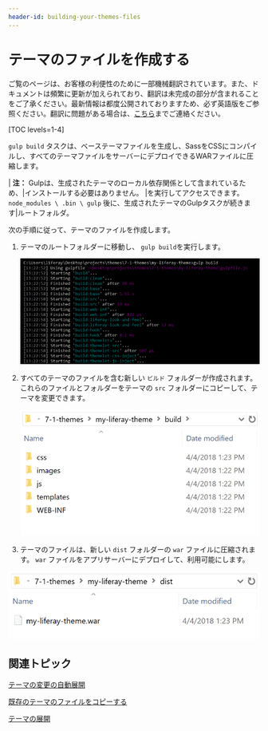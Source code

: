 ```yaml
---
header-id: building-your-themes-files
---
```


# テーマのファイルを作成する

<p class="alert alert-info"><span class="wysiwyg-color-blue120">ご覧のページは、お客様の利便性のために一部機械翻訳されています。また、ドキュメントは頻繁に更新が加えられており、翻訳は未完成の部分が含まれることをご了承ください。最新情報は都度公開されておりますため、必ず英語版をご参照ください。翻訳に問題がある場合は、<a href="mailto:support-content-jp@liferay.com">こちら</a>までご連絡ください。</span></p>

[TOC levels=1-4]

`gulp build` タスクは、ベーステーマファイルを生成し、SassをCSSにコンパイルし、すべてのテーマファイルをサーバーにデプロイできるWARファイルに圧縮します。

| **注：** Gulpは、生成されたテーマのローカル依存関係として含まれているため、|インストールする必要はありません。 |を実行してアクセスできます。 `node_modules \ .bin \ gulp` 後に、生成されたテーマのGulpタスクが続きます|ルートフォルダ。

次の手順に従って、テーマのファイルを作成します。

1.  テーマのルートフォルダーに移動し、 `gulp build`を実行します。

    ![図1： <code>gulp build</code> タスクを実行して、テーマのファイルをビルドします。](../../../../images/theme-dev-building-themes-gulp-build.png)

2.  すべてのテーマのファイルを含む新しい `ビルド` フォルダーが作成されます。 これらのファイルとフォルダーをテーマの `src` フォルダーにコピーして、テーマを変更できます。

    ![図2：ビルドフォルダーには、テーマのすべてのファイルが含まれます。](../../../../images/theme-dev-building-themes-build-folder.png)

3.  テーマのファイルは、新しい `dist` フォルダーの `war` ファイルに圧縮されます。 `war` ファイルをアプリサーバーにデプロイして、利用可能にします。

![図3：distフォルダーにはテーマのWARファイルが含まれています。](../../../../images/theme-dev-building-themes-dist-folder.png)

## 関連トピック

[テーマの変更の自動展開](/docs/7-1/tutorials/-/knowledge_base/t/automatically-deploying-theme-changes)

[既存のテーマのファイルをコピーする](/docs/7-1/tutorials/-/knowledge_base/t/copying-an-existing-themes-files)

[テーマの展開](/docs/7-1/tutorials/-/knowledge_base/t/deploying-your-theme)
